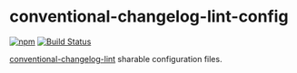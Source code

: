 # conventional-changelog-lint-config

[![npm][npm-image]][npm-url]
[![Build Status][travis-image]][travis-url]

[conventional-changelog-lint] sharable configuration files.

[conventional-changelog-lint]: https://github.com/marionebl/conventional-changelog-lint

[npm-image]: https://img.shields.io/npm/v/@whizark/conventional-changelog-lint-config.svg
[npm-url]: https://www.npmjs.com/@whizark/conventional-changelog-lint-config

[travis-image]: https://travis-ci.org/whizark/conventional-changelog-lint-config.svg?branch=master
[travis-url]: https://travis-ci.org/whizark/conventional-changelog-lint-config
